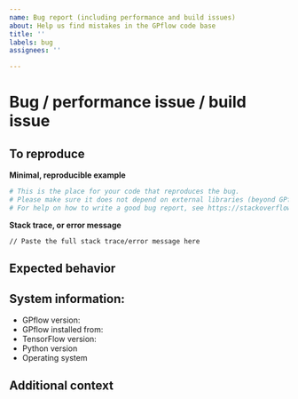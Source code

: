 ```yaml
---
name: Bug report (including performance and build issues)
about: Help us find mistakes in the GPflow code base
title: ''
labels: bug
assignees: ''

---
```


<!-- Lines like this are comments and will be invisible -->

# Bug / performance issue / build issue

<!-- A clear and concise description of what the bug is. -->

## To reproduce

**Minimal, reproducible example**
<!-- We need to be able to reproduce the bug by simply copy and pasting your code -->
```python
# This is the place for your code that reproduces the bug.
# Please make sure it does not depend on external libraries (beyond GPflow's own requirements), specific datasets, etc., and the smaller, the better :)
# For help on how to write a good bug report, see https://stackoverflow.com/help/minimal-reproducible-example
```

**Stack trace, or error message**
```
// Paste the full stack trace/error message here
```

## Expected behavior

<!-- A clear and concise description of what you expected to happen. -->

## System information:

* GPflow version: <!-- run `import gpflow; print(gpflow.__version__)` inside python -->
* GPflow installed from: <!-- e.g. with "pip install gpflow" or from a GitHub clone on the develop branch; if working from a git clone, please include the git commit (SHA hash): run `git rev-parse HEAD` on the command line -->
* TensorFlow version: <!-- run `import tensorflow; print(tensorflow.__version__)` inside python -->
* Python version  <!-- run `python3 -V` on the command line, or `import sys; print(sys.version)` inside python -->
* Operating system

## Additional context

<!-- Add any other context about the problem here. -->
